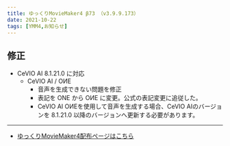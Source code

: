 ```yaml
---
title: ゆっくりMovieMaker4 β73 （v3.9.9.173）
date: 2021-10-22
tags: [YMM4,お知らせ]
---
```

## 修正
- CeVIO AI 8.1.21.0 に対応
  - CeVIO AI / OИE
    - 音声を生成できない問題を修正
    - 表記を ONE から OИE に変更。公式の表記変更に追従した。
    - CeVIO AI OИEを使用して音声を生成する場合、CeVIO AIのバージョンを 8.1.21.0 以降のバージョンへ更新する必要があります。

---

- [ゆっくりMovieMaker4配布ページはこちら](../index.md)